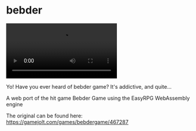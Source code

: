 # bebder
![](https://github.com/Grayforz2468/bebder/raw/refs/heads/main/tiktok_bebder_game_7544655939920563487.mov)

Yo! Have you ever heard of bebder game? It's addictive, and quite...


A web port of the hit game Bebder Game using the EasyRPG WebAssembly engine

The original can be found here: https://gamejolt.com/games/bebdergame/467287


